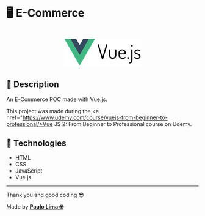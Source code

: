 # 🖥️ E-Commerce

<h1 align="center">
  <img src=".github/logo.png" width="200px" />
</h1>

## 🔎️ Description
An E-Commerce POC made with Vue.js.

This project was made during the <a href="https://www.udemy.com/course/vuejs-from-beginner-to-professional/>Vue JS 2: From Beginner to Professional</a> course on Udemy.

## 🚀️ Technologies

- HTML
- CSS
- JavaScript
- Vue.js
 
---

Thank you and good coding 😎️

Made by **<a href="https://paulophlp.github.io/portfolio/" target="__blank">Paulo Lima 🤓️</a>**